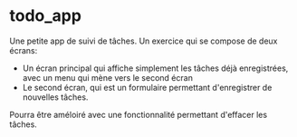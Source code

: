 # todo_app

Une petite app de suivi de tâches. Un exercice qui se compose de deux écrans:
- Un écran principal qui affiche simplement les tâches déjà enregistrées, avec un menu qui mène vers le second écran
- Le second écran, qui est un formulaire permettant d'enregistrer de nouvelles tâches.

Pourra être améloiré avec une fonctionnalité permettant d'effacer les tâches.
